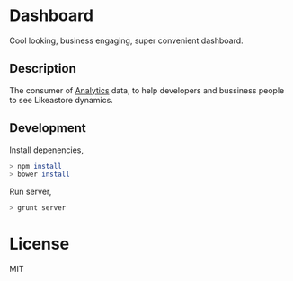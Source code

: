 # Dashboard

Cool looking, business engaging, super convenient dashboard.

## Description

The consumer of [Analytics](https://github.com/likeastore/analytics) data, to help developers and bussiness people to see Likeastore dynamics.

## Development

Install depenencies,

```bash
> npm install
> bower install
```

Run server,

```bash
> grunt server
```

# License

MIT
